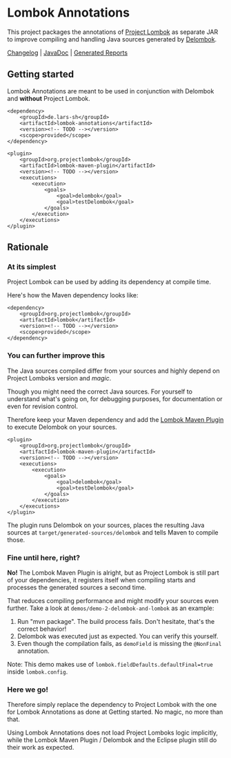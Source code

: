 # Lombok Annotations
This project packages the annotations of [Project Lombok](https://projectlombok.org/) as separate JAR to improve compiling and handling Java sources generated by [Delombok](https://projectlombok.org/features/delombok).

[Changelog](CHANGELOG.md)  |  [JavaDoc](https://lars-sh.github.io/lombok-annotations/apidocs)  |  [Generated Reports](https://lars-sh.github.io/lombok-annotations/project-reports.html)

## Getting started
Lombok Annotations are meant to be used in conjunction with Delombok and **without** Project Lombok.

	<dependency>
		<groupId>de.lars-sh</groupId>
		<artifactId>lombok-annotations</artifactId>
		<version><!-- TODO --></version>
		<scope>provided</scope>
	</dependency>

	<plugin>
		<groupId>org.projectlombok</groupId>
		<artifactId>lombok-maven-plugin</artifactId>
		<version><!-- TODO --></version>
		<executions>
			<execution>
				<goals>
					<goal>delombok</goal>
					<goal>testDelombok</goal>
				</goals>
			</execution>
		</executions>
	</plugin>

## Rationale

### At its simplest
Project Lombok can be used by adding its dependency at compile time.

Here's how the Maven dependency looks like:

	<dependency>
		<groupId>org.projectlombok</groupId>
		<artifactId>lombok</artifactId>
		<version><!-- TODO --></version>
		<scope>provided</scope>
	</dependency>

### You can further improve this
The Java sources compiled differ from your sources and highly depend on Project Lomboks version and *magic*.

Though you might need the correct Java sources. For yourself to understand what's going on, for debugging purposes, for documentation or even for revision control.

Therefore keep your Maven dependency and add the [Lombok Maven Plugin](https://awhitford.github.io/lombok.maven/lombok-maven-plugin/) to execute Delombok on your sources.

	<plugin>
		<groupId>org.projectlombok</groupId>
		<artifactId>lombok-maven-plugin</artifactId>
		<version><!-- TODO --></version>
		<executions>
			<execution>
				<goals>
					<goal>delombok</goal>
					<goal>testDelombok</goal>
				</goals>
			</execution>
		</executions>
	</plugin>

The plugin runs Delombok on your sources, places the resulting Java sources at `target/generated-sources/delombok` and tells Maven to compile those.

### Fine until here, right?
**No!** The Lombok Maven Plugin is alright, but as Project Lombok is still part of your dependencies, it registers itself when compiling starts and processes the generated sources a second time.

That reduces compiling performance and might modify your sources even further. Take a look at `demos/demo-2-delombok-and-lombok` as an example:

1. Run "mvn package". The build process fails. Don't hesitate, that's the correct behavior!
2. Delombok was executed just as expected. You can verify this yourself.
3. Even though the compilation fails, as `demoField` is missing the `@NonFinal` annotation.

Note: This demo makes use of `lombok.fieldDefaults.defaultFinal=true` inside `lombok.config`.

### Here we go!
Therefore simply replace the dependency to Project Lombok with the one for Lombok Annotations as done at Getting started. No magic, no more than that.

Using Lombok Annotations does not load Project Lomboks logic implicitly, while the Lombok Maven Plugin / Delombok and the Eclipse plugin still do their work as expected.
